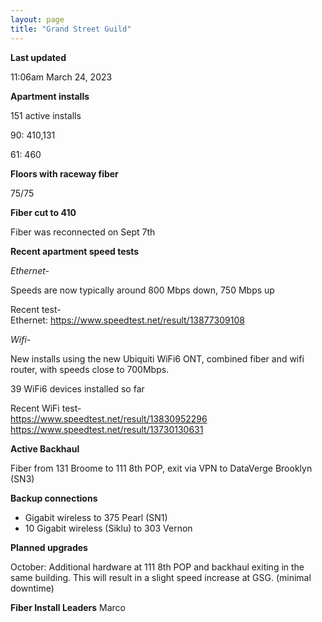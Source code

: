 ```yaml
---
layout: page
title: "Grand Street Guild"
---
```

**Last updated**

11:06am March 24, 2023

**Apartment installs**

151 active installs

90: 410,131  

61: 460  

**Floors with raceway fiber**

75/75

**Fiber cut to 410**

Fiber was reconnected on Sept 7th

**Recent apartment speed tests**

*Ethernet-*

Speeds are now typically around 800 Mbps down, 750 Mbps up  

Recent test-  
Ethernet: https://www.speedtest.net/result/13877309108

*Wifi-*

New installs using the new Ubiquiti WiFi6 ONT, combined fiber and wifi router, with speeds close to 700Mbps.  

39 WiFi6 devices installed so far

Recent WiFi test-  
https://www.speedtest.net/result/13830952296
https://www.speedtest.net/result/13730130631

**Active Backhaul**

Fiber from 131 Broome to 111 8th POP, exit via VPN to DataVerge Brooklyn (SN3)

**Backup connections**

- Gigabit wireless to 375 Pearl (SN1)
- 10 Gigabit wireless (Siklu) to 303 Vernon

**Planned upgrades**

October: Additional hardware at 111 8th POP and backhaul exiting in the same building. This will result in a slight speed increase at GSG. (minimal  downtime)


**Fiber Install Leaders**
Marco



